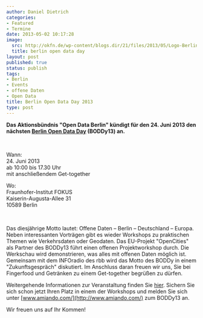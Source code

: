 ```yaml
---
author: Daniel Dietrich
categories:
- Featured
- Termine
date: 2013-05-02 10:17:28
image:
  src: http://okfn.de/wp-content/blogs.dir/21/files/2013/05/Logo-BerlinOpenData2013.png
  title: berlin open data day
layout: post
published: true
status: publish
tags:
- Berlin
- Events
- offene Daten
- Open Data
title: Berlin Open Data Day 2013
type: post
---
```


**Das Aktionsbündnis "Open Data Berlin" kündigt für den 24. Juni 2013 den nächsten [Berlin Open Data Day](http://berlin.opendataday.de/) (BODDy13) an.**

 

Wann:  
24\. Juni 2013  
ab 10:00 bis 17.30 Uhr  
mit anschließendem Get-together

Wo:  
Fraunhofer-Institut FOKUS  
Kaiserin-Augusta-Allee 31  
10589 Berlin

 

Das diesjährige Motto lautet: Offene Daten – Berlin – Deutschland – Europa. Neben interessanten Vorträgen gibt es wieder Workshops zu praktischen Themen wie Verkehrsdaten oder Geodaten. Das EU-Projekt "OpenCities" als Partner des BODDy13 führt einen offenen Projektworkshop durch. Die Werkschau wird demonstrieren, was alles mit offenen Daten möglich ist. Gemeinsam mit dem INFOradio des rbb wird das Motto des BODDy in einem "Zukunftsgespräch" diskutiert. Im Anschluss daran freuen wir uns, Sie bei Fingerfood und Getränken zu einem Get-together begrüßen zu dürfen.

Weitergehende Informationen zur Veranstaltung finden Sie [hier](http://berlin.opendataday.de/berliner-open-data-day/boddy-2013/). Sichern Sie sich schon jetzt Ihren Platz in einem der Workshops und melden Sie sich unter [www.amiando.com/](http://www.amiando.com/) zum BODDy13 an.

Wir freuen uns auf Ihr Kommen!